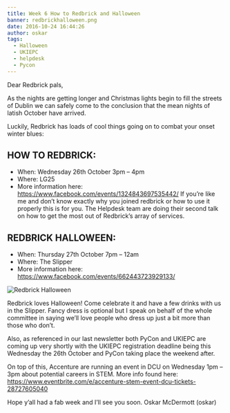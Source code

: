 ```yaml
---
title: Week 6 How to Redbrick and Halloween
banner: redbrickhalloween.png
date: 2016-10-24 16:44:26
author: oskar
tags:
  - Halloween
  - UKIEPC
  - helpdesk
  - Pycon
---
```


Dear Redbrick pals,

As the nights are getting longer and Christmas lights begin to fill the
streets of Dublin we can safely come to the conclusion that the mean
nights of latish October have arrived.

Luckily, Redbrick has loads of cool things going on to combat your onset
winter blues:

<!-- MORE -->

## HOW TO REDBRICK:
 - When: Wednesday 26th October 3pm – 4pm
 - Where: LG25
 - More information here: https://www.facebook.com/events/1324843697535442/
If you’re like me and don’t know exactly why you joined redbrick or how to
use it properly this is for you. The Helpdesk team are doing their second
talk on how to get the most out of Redbrick’s array of services.

## REDBRICK HALLOWEEN:
 - When: Thursday 27th October 7pm – 12am
 - Where: The Slipper
 - More information here: https://www.facebook.com/events/662443723929133/

 ![Redbrick Halloween](./redbrickhalloween.png)

Redbrick loves Halloween! Come celebrate it and have a few drinks with us
in the Slipper. Fancy dress is optional but I speak on behalf of the whole
committee in saying we’ll love people who dress up just a bit more than
those who don’t.

Also, as referenced in our last newsletter both PyCon and UKIEPC are
coming up very shortly with the UKIEPC registration deadline being this
Wednesday the 26th October and PyCon taking place the weekend after.

On top of this, Accenture are running an event in DCU on Wednesday 1pm –
3pm about potential careers in STEM. More info found here:
https://www.eventbrite.com/e/accenture-stem-event-dcu-tickets-28727605040

Hope y’all had a fab week and I’ll see you soon.
Oskar McDermott (oskar)
